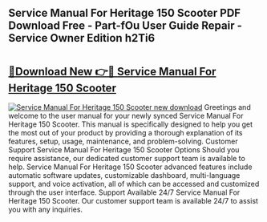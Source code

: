 ## Service Manual For Heritage 150 Scooter PDF Download Free - Part-fOu User Guide Repair - Service Owner Edition h2Ti6

# <h2><a href="http://bc62061.oget.top/?id=Service+Manual+For+Heritage+150+Scooter">🔗Download New 👉🔴 Service Manual For Heritage 150 Scooter</a></h2>

[![Service Manual For Heritage 150 Scooter new download](https://i.imgur.com/5g1atiW.png)](http://bc62061.oget.top/?id=Service+Manual+For+Heritage+150+Scooter)
Greetings and welcome to the user manual for your newly synced Service Manual For Heritage 150 Scooter. This manual is specifically designed to help you get the most out of your product by providing a thorough explanation of its features, setup, usage, maintenance, and problem-solving. Customer Support Service Manual For Heritage 150 Scooter Options Should you require assistance, our dedicated customer support team is available to help. Service Manual For Heritage 150 Scooter advanced features include automatic software updates, customizable dashboard, multi-language support, and voice activation, all of which can be accessed and customized through the user interface. Support Available 24/7 Service Manual For Heritage 150 Scooter. Our customer support team is available 24/7 to assist you with any inquiries.
